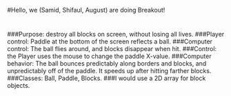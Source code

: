 #Hello, we (Samid, Shifaul, August) are doing Breakout!
#
###Purpose: destroy all blocks on screen, without losing all lives.
###Player control: Paddle at the bottom of the screen reflects a ball.
###Computer control: The ball flies around, and blocks disappear when hit.
###Control: the Player uses the mouse to change the paddle X-value.
###Computer behavior: The ball bounces predictably along borders and blocks, and unpredictably off of the paddle. It speeds up after hitting farther blocks.
###Classes: Ball, Paddle, Blocks.
###I would use a 2D array for block objects.
